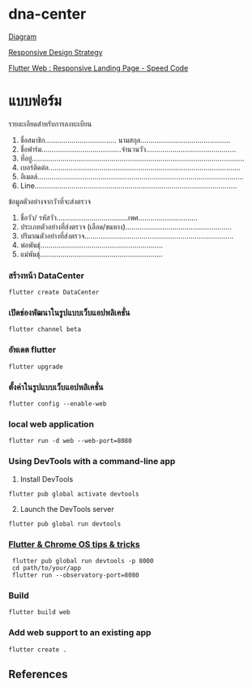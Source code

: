 # dna-center
[Diagram](https://app.diagrams.net/#G1htz_zbka45oODL4kBhAl8ijqtznvyS87)

[Responsive Design Strategy](https://shaydeecoder.hashnode.dev/responsive-design-strategy-ckglskkmd087pnzs13xfhf85f)

[Flutter Web : Responsive Landing Page - Speed Code](https://www.youtube.com/watch?v=87cz-ihAJ-8&list=RDCMUC9dwxEAvy-zCMAS7rdox46w&start_radio=1&t=5)

# แบบฟอร์ม
รายละเอียดสำหรับการลงทะเบียน
1.	ชื่อสมาชิก...................................  นามสกุล............................................
2.	ชื่อฟาร์ม.......................................จำนวนวัว............................................
3.	ที่อยู่........................................................................................................
4.	เบอร์ติดต่อ..............................................................................................
5.	อีเมลล์.....................................................................................................
6.	Line………………………………………………………………………………………

ข้อมูลตัวอย่างจากวัวที่จะส่งตรวจ

1.	ชื่อวัว/ รหัสวัว...................................เพศ.............................
2.	ประเภทตัวอย่างที่ส่งตรวจ (เลือด/ขนหาง)....................................................
3.	ปริมาณตัวอย่างที่ส่งตรวจ.........................................................................
4.	พ่อพันธุ์............................................................
5.	แม่พันธุ์............................................................

### สร้างหน้า DataCenter
```
flutter create DataCenter
```
### เปิดช่องพัฒนาในรูปแบบเว็บแอปพลิเคชั่น
```
flutter channel beta
```
### อัพเดต flutter
```
flutter upgrade
```
### ตั้งค่าในรูปแบบเว็บแอปพลิเคชั่น
```
flutter config --enable-web
```
### local web application 
```
flutter run -d web --web-port=8080
```
### Using DevTools with a command-line app
1. Install DevTools
```
flutter pub global activate devtools
```
2. Launch the DevTools server
```
flutter pub global run devtools
```
### [Flutter & Chrome OS tips & tricks](https://flutter.dev/docs/get-started/install/chromeos)
```
 flutter pub global run devtools -p 8000
 cd path/to/your/app
 flutter run --observatory-port=8080
```

### Build
```
flutter build web
```
### Add web support to an existing app
```
flutter create .
```

## References

